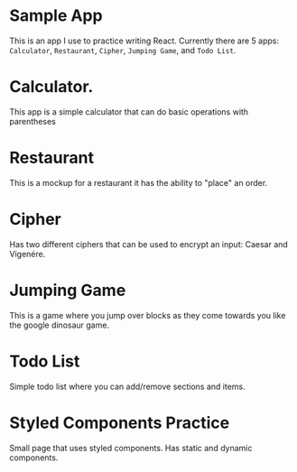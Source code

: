 # Sample App
This is an app I use to practice writing React.
Currently there are 5 apps: `Calculator`, `Restaurant`, `Cipher`, `Jumping Game`, and `Todo List`.

# Calculator.
This app is a simple calculator that can do basic operations with
parentheses

# Restaurant
This is a mockup for a restaurant it has the ability to "place" an order.

# Cipher
Has two different ciphers that can be used to encrypt an input: Caesar and Vigenére.

# Jumping Game
This is a game where you jump over blocks as they come towards you like the google dinosaur game.

# Todo List
Simple todo list where you can add/remove sections and items.

# Styled Components Practice 
Small page that uses styled components. Has static and dynamic components.
